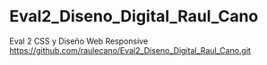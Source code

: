 # Eval2_Diseno_Digital_Raul_Cano
Eval 2 CSS y Diseño Web Responsive
https://github.com/raulecano/Eval2_Diseno_Digital_Raul_Cano.git
